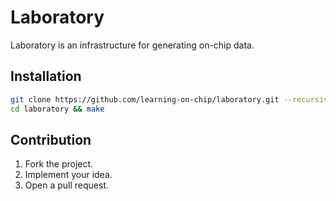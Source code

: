 # Laboratory

Laboratory is an infrastructure for generating on-chip data.

## Installation

```bash
git clone https://github.com/learning-on-chip/laboratory.git --recursive
cd laboratory && make
```

## Contribution

1. Fork the project.
2. Implement your idea.
3. Open a pull request.
